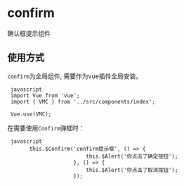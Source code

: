 # confirm

 确认框提示组件

## 使用方式

 `confirm`为全局组件, 需要作为vue插件全局安装。

```
 javascript
 import Vue from 'vue';
 import { VMC } from '../src/components/index';

 Vue.use(VMC);
```

 在需要使用`Confirm`弹框时：
```
 javascript
       this.$Confirm('confirm提示框', () => {
                         this.$Alert('你点击了确定按钮');
                     }, () => {
                         this.$Alert('你点击了取消按钮');
                     });

```

